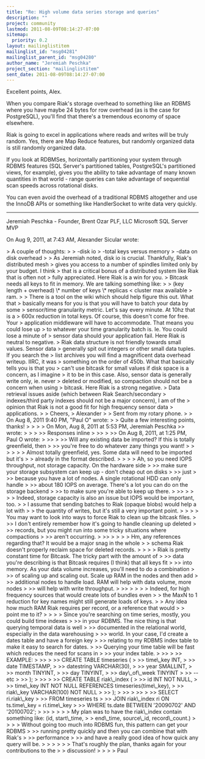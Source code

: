 ```yaml
---
title: "Re: High volume data series storage and queries"
description: ""
project: community
lastmod: 2011-08-09T08:14:27-07:00
sitemap:
  priority: 0.2
layout: mailinglistitem
mailinglist_id: "msg04281"
mailinglist_parent_id: "msg04280"
author_name: "Jeremiah Peschka"
project_section: "mailinglistitem"
sent_date: 2011-08-09T08:14:27-07:00
---
```



Excellent points, Alex.

When you compare Riak's storage overhead to something like an RDBMS where you 
have maybe 24 bytes for row overhead (as is the case for PostgreSQL), you'll 
find that there's a tremendous economy of space elsewhere. 

Riak is going to excel in applications where reads and writes will be truly 
random. Yes, there are Map Reduce features, but randomly organized data is 
still randomly organized data.

If you look at RDBMSes, horizontally partitioning your system through RDBMS 
features (SQL Server's partitioned tables, PostgreSQL's partitioned views, for 
example), gives you the ability to take advantage of many known quantities in 
that world - range queries can take advantage of sequential scan speeds across 
rotational disks.

You can even avoid the overhead of a traditional RDBMS altogether and use the 
InnoDB APIs or something like HandlerSocket to write data very quickly.

---
Jeremiah Peschka - Founder, Brent Ozar PLF, LLC
 Microsoft SQL Server MVP

On Aug 9, 2011, at 7:43 AM, Alexander Sicular wrote:

&gt; A couple of thoughts:
&gt; 
&gt; -disk io
&gt; -total keys versus memory
&gt; -data on disk overhead
&gt; 
&gt; As Jeremiah noted, disk io is crucial. Thankfully, Riak's distributed mesh 
&gt; gives you access to a number of spindles limited only by your budget. I think 
&gt; that is a critical bonus of a distributed system like Riak that is often not 
&gt; fully appreciated. Here Riak is a win for you.
&gt; Bitcask needs all keys to fit in memory. We are talking something like:
&gt; 
&gt; (key length + overhead) \\* number of keys \\* replicas &lt; cluster max available 
&gt; ram.
&gt; 
&gt; There is a tool on the wiki which should help figure this out. What that 
&gt; basically means for you is that you will have to batch your data by some 
&gt; sensor/time granularity metric. Let's say every minute. At 10hz that is a 
&gt; 600x reduction in total keys. Of course, this doesn't come for free. Your 
&gt; application middleware will have to accommodate. That means you could lose up 
&gt; to whatever your time granularity batch is. Ie. You could lose a minute of 
&gt; sensor data should your application fail. Here Riak is neutral to negative.
&gt; Riak data structure is not friendly towards small values. Sensor data 
&gt; generally spit out integers or other small data tuples. If you search the 
&gt; list archives you will find a magnificent data overhead writeup. IIRC, it was 
&gt; something on the order of 450b. What that basically tells you is that you 
&gt; can't use bitcask for small values if disk space is a concern, as I imagine 
&gt; it to be in this case. Also, sensor data is generally write only, ie. never 
&gt; deleted or modified, so compaction should not be a concern when using 
&gt; bitcask. Here Riak is a strong negative.
&gt; Data retrieval issues aside (which between Riak Search/secondary 
&gt; indexes/third party indexes should not be a major concern), I am of the 
&gt; opinion that Riak is not a good fit for high frequency sensor data 
&gt; applications.
&gt; 
&gt; Cheers,
&gt; Alexander
&gt; 
&gt; Sent from my rotary phone.
&gt; 
&gt; On Aug 8, 2011 9:40 PM, "Paul O"  wrote:
&gt; &gt; Quite a few interesting points, thanks!
&gt; &gt; 
&gt; &gt; On Mon, Aug 8, 2011 at 5:53 PM, Jeremiah Peschka  &gt;&gt; wrote:
&gt; &gt; 
&gt; &gt;&gt; Responses inline
&gt; &gt;&gt;
&gt; &gt;&gt; On Aug 8, 2011, at 1:25 PM, Paul O wrote:
&gt; &gt;&gt;
&gt; &gt;&gt; Will any existing data be imported? If this is totally greenfield, then
&gt; &gt;&gt; you're free to do whatever zany things you want!
&gt; &gt; 
&gt; &gt; 
&gt; &gt; Almost totally greenfield, yes. Some data will need to be imported but it's
&gt; &gt; already in the format described.
&gt; &gt; 
&gt; &gt; Ah, so you need IOPS throughput, not storage capacity. On the hardware side
&gt; &gt;&gt; make sure your storage subsystem can keep up - don't cheap out on disks 
&gt; &gt;&gt; just
&gt; &gt;&gt; because you have a lot of nodes. A single rotational HDD can only handle
&gt; &gt;&gt; about 180 IOPS on average. There's a lot you can do on the storage backend
&gt; &gt;&gt; to make sure you're able to keep up there.
&gt; &gt;&gt;
&gt; &gt; 
&gt; &gt; Indeed, storage capacity is also an issue but IOPS would be important, too.
&gt; &gt; I assume that sending batches to Riak (opaque blobs) would help a lot with
&gt; &gt; the quantity of writes, but it's still a very important point.
&gt; &gt; 
&gt; &gt; You may want to look into ways to force Riak to clean up the bitcask files.
&gt; &gt;&gt; I don't entirely remember how it's going to handle cleaning up deleted
&gt; &gt;&gt; records, but you might run into some tricky situations where compactions
&gt; &gt;&gt; aren't occurring.
&gt; &gt;&gt;
&gt; &gt; 
&gt; &gt; Hm, any references regarding that? It would be a major snag in the whole
&gt; &gt; schema Riak doesn't properly reclaim space for deleted records.
&gt; &gt; 
&gt; &gt; Riak is pretty constant time for Bitcask. The tricky part with the amount of
&gt; &gt;&gt; data you're describing is that Bitcask requires (I think) that all keys fit
&gt; &gt;&gt; into memory. As your data volume increases, you'll need to do a combination
&gt; &gt;&gt; of scaling up and scaling out. Scale up RAM in the nodes and then add
&gt; &gt;&gt; additional nodes to handle load. RAM will help with data volume, more nodes
&gt; &gt;&gt; will help with write throughput.
&gt; &gt;&gt;
&gt; &gt; 
&gt; &gt; Indeed, for high frequency sources that would create lots of bundles even
&gt; &gt; the MaxN to 1 reduction for key names might still generate loads of keys.
&gt; &gt; Any idea how much RAM Riak requires per record, or a reference that would
&gt; &gt; point me to it?
&gt; &gt; 
&gt; &gt; Since you're searching on time series, mostly, you could build time indexes
&gt; &gt;&gt; in your RDBMS. The nice thing is that querying temporal data is well
&gt; &gt;&gt; documented in the relational world, especially in the data warehousing
&gt; &gt;&gt; world. In your case, I'd create a dates table and have a foreign key
&gt; &gt;&gt; relating to my RDBMS index table to make it easy to search for dates.
&gt; &gt;&gt; Querying your time table will be fast which reduces the need for scans in
&gt; &gt;&gt; your index table.
&gt; &gt;&gt;
&gt; &gt;&gt; EXAMPLE:
&gt; &gt;&gt;
&gt; &gt;&gt; CREATE TABLE timeseries (
&gt; &gt;&gt; time\\_key INT,
&gt; &gt;&gt; date TIMESTAMP,
&gt; &gt;&gt; datestring VARCHAR(30),
&gt; &gt;&gt; year SMALLINT,
&gt; &gt;&gt; month TINYINT,
&gt; &gt;&gt; day TINYINT,
&gt; &gt;&gt; day\\_of\\_week TINYINT
&gt; &gt;&gt; -- etc
&gt; &gt;&gt; );
&gt; &gt;&gt;
&gt; &gt;&gt; CREATE TABLE riak\\_index (
&gt; &gt;&gt; id INT NOT NULL,
&gt; &gt;&gt; time\\_key INT NOT NULL REFERENCES timeseries(time\\_key),
&gt; &gt;&gt; riak\\_key VARCHAR(100) NOT NULL
&gt; &gt;&gt; );
&gt; &gt;&gt;
&gt; &gt;&gt;
&gt; &gt;&gt; SELECT ri.riak\\_key
&gt; &gt;&gt; FROM timeseries ts
&gt; &gt;&gt; JOIN riak\\_index ri ON ts.time\\_key = ri.time\\_key
&gt; &gt;&gt; WHERE ts.date BETWEEN '20090702' AND '20100702';
&gt; &gt;&gt;
&gt; &gt; 
&gt; &gt; My plan was to have the riak\\_index contain something like: (id, start\\_time,
&gt; &gt; end\\_time, source\\_id, record\\_count.)
&gt; &gt; 
&gt; &gt; Without going too much into RDBMS fun, this pattern can get your RDBMS
&gt; &gt;&gt; running pretty quickly and then you can combine that with Riak's 
&gt; &gt;&gt; performance
&gt; &gt;&gt; and have a really good idea of how quick any query will be.
&gt; &gt; 
&gt; &gt; 
&gt; &gt; That's roughly the plan, thanks again for your contributions to the
&gt; &gt; discussion!
&gt; &gt; 
&gt; &gt; Paul
